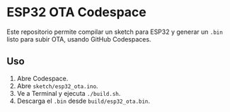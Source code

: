 # ESP32 OTA Codespace

Este repositorio permite compilar un sketch para ESP32 y generar un `.bin` listo para subir OTA, usando GitHub Codespaces.

## Uso
1. Abre Codespace.
2. Abre `sketch/esp32_ota.ino`.
3. Ve a Terminal y ejecuta `./build.sh`.
4. Descarga el `.bin` desde `build/esp32_ota.bin`.
